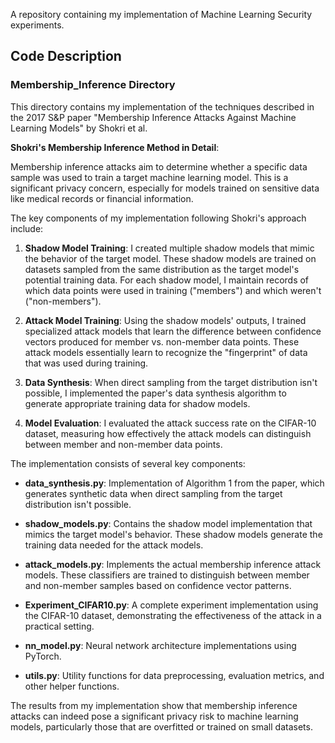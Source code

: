 A repository containing my implementation of Machine Learning Security experiments.

## Code Description

### Membership_Inference Directory
This directory contains my implementation of the techniques described in the 2017 S&P paper "Membership Inference Attacks Against Machine Learning Models" by Shokri et al.

**Shokri's Membership Inference Method in Detail**: 

Membership inference attacks aim to determine whether a specific data sample was used to train a target machine learning model. This is a significant privacy concern, especially for models trained on sensitive data like medical records or financial information.

The key components of my implementation following Shokri's approach include:

1. **Shadow Model Training**: I created multiple shadow models that mimic the behavior of the target model. These shadow models are trained on datasets sampled from the same distribution as the target model's potential training data. For each shadow model, I maintain records of which data points were used in training ("members") and which weren't ("non-members").

2. **Attack Model Training**: Using the shadow models' outputs, I trained specialized attack models that learn the difference between confidence vectors produced for member vs. non-member data points. These attack models essentially learn to recognize the "fingerprint" of data that was used during training.

3. **Data Synthesis**: When direct sampling from the target distribution isn't possible, I implemented the paper's data synthesis algorithm to generate appropriate training data for shadow models.

4. **Model Evaluation**: I evaluated the attack success rate on the CIFAR-10 dataset, measuring how effectively the attack models can distinguish between member and non-member data points.

The implementation consists of several key components:

- **data_synthesis.py**: Implementation of Algorithm 1 from the paper, which generates synthetic data when direct sampling from the target distribution isn't possible.

- **shadow_models.py**: Contains the shadow model implementation that mimics the target model's behavior. These shadow models generate the training data needed for the attack models.

- **attack_models.py**: Implements the actual membership inference attack models. These classifiers are trained to distinguish between member and non-member samples based on confidence vector patterns.

- **Experiment_CIFAR10.py**: A complete experiment implementation using the CIFAR-10 dataset, demonstrating the effectiveness of the attack in a practical setting.

- **nn_model.py**: Neural network architecture implementations using PyTorch.

- **utils.py**: Utility functions for data preprocessing, evaluation metrics, and other helper functions.

The results from my implementation show that membership inference attacks can indeed pose a significant privacy risk to machine learning models, particularly those that are overfitted or trained on small datasets.